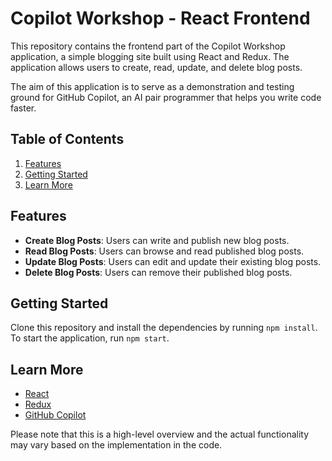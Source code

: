 # Copilot Workshop - React Frontend

This repository contains the frontend part of the Copilot Workshop application, a simple blogging site built using React and Redux. The application allows users to create, read, update, and delete blog posts.

The aim of this application is to serve as a demonstration and testing ground for GitHub Copilot, an AI pair programmer that helps you write code faster.

## Table of Contents

1. [Features](#features)
2. [Getting Started](#getting-started)
3. [Learn More](#learn-more)

## Features

- **Create Blog Posts**: Users can write and publish new blog posts.
- **Read Blog Posts**: Users can browse and read published blog posts.
- **Update Blog Posts**: Users can edit and update their existing blog posts.
- **Delete Blog Posts**: Users can remove their published blog posts.

## Getting Started

Clone this repository and install the dependencies by running `npm install`. To start the application, run `npm start`.

## Learn More

- [React](https://reactjs.org/)
- [Redux](https://redux.js.org/)
- [GitHub Copilot](https://copilot.github.com/)

Please note that this is a high-level overview and the actual functionality may vary based on the implementation in the code.
